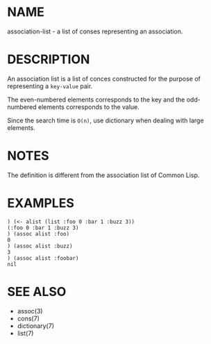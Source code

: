 # NAME
association-list - a list of conses representing an association.

# DESCRIPTION
An association list is a list of conces constructed for the purpose of representing a `key-value` pair.

The even-numbered elements corresponds to the key and the odd-numbered elements corresponds to the value.

Since the search time is `O(n)`, use dictionary when dealing with large elements.

# NOTES
The definition is different from the association list of Common Lisp.

# EXAMPLES

    ) (<- alist (list :foo 0 :bar 1 :buzz 3))
    (:foo 0 :bar 1 :buzz 3)
    ) (assoc alist :foo)
    0
    ) (assoc alist :buzz)
    3
    ) (assoc alist :foobar)
    nil

# SEE ALSO
- assoc(3)
- cons(7)
- dictionary(7)
- list(7)
